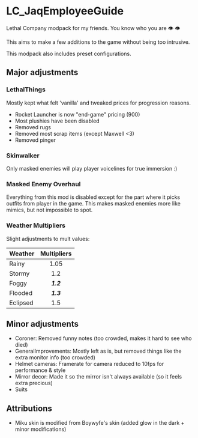 # LC_JaqEmployeeGuide
Lethal Company modpack for my friends. You know who you are 👁️   👁️

This aims to make a few additions to the game without being too intrusive.

This modpack also includes preset configurations.

## Major adjustments

### LethalThings
Mostly kept what felt 'vanilla' and tweaked prices for progression reasons.
- Rocket Launcher is now "end-game" pricing (900)
- Most plushies have been disabled
- Removed rugs
- Removed most scrap items (except Maxwell <3)
- Removed pinger

### Skinwalker
Only masked enemies will play player voicelines for true immersion :)

### Masked Enemy Overhaul
Everything from this mod is disabled except for the part where it picks outfits from player in the game. This makes masked enemies more like mimics, but not impossible to spot.

### Weather Multipliers
Slight adjustments to mult values:

| **Weather** | **Multipliers** |
|-------------|:---------------:|
| Rainy       | 1.05            |
| Stormy      | 1.2             |
| Foggy       | **_1.2_**       |
| Flooded     | **_1.3_**       |
| Eclipsed    | 1.5             |

## Minor adjustments
- Coroner: Removed funny notes (too crowded, makes it hard to see who died)
- GeneralImprovements: Mostly left as is, but removed things like the extra monitor info (too crowded)
- Helmet cameras: Framerate for camera reduced to 10fps for performance & style
- Mirror decor: Made it so the mirror isn't always available (so it feels extra precious)
- Suits

## Attributions
- Miku skin is modified from Boywyfe's skin (added glow in the dark + minor modifications)